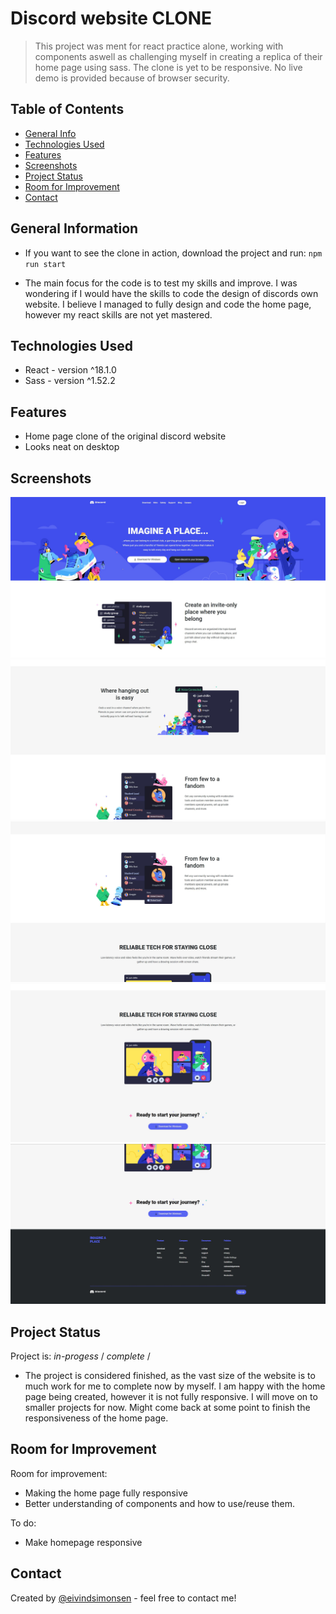 # Discord website CLONE

> This project was ment for react practice alone, working with components aswell as challenging myself in creating a replica of their home page using sass. The clone is yet to be responsive. No live demo is provided because of browser security.

## Table of Contents

- [General Info](#general-information)
- [Technologies Used](#technologies-used)
- [Features](#features)
- [Screenshots](#screenshots)
- [Project Status](#project-status)
- [Room for Improvement](#room-for-improvement)
- [Contact](#contact)

## General Information

- If you want to see the clone in action, download the project and run:
  `npm run start`

- The main focus for the code is to test my skills and improve. I was wondering if I would have the skills to code the design of discords own website. I believe I managed to fully design and code the home page, however my react skills are not yet mastered.

## Technologies Used

- React - version ^18.1.0
- Sass - version ^1.52.2

## Features

- Home page clone of the original discord website
- Looks neat on desktop

## Screenshots

![Header with navigation, headline, and several background images](./src/images/screenshots/photo1.JPG)
![Each section is the same component with different values](./src/images/screenshots/photo2.JPG)
![The same component is repeated four times](./src/images/screenshots/photo3.JPG)
![With different classes attached, the layout was changed, but still the same component](./src/images/screenshots/photo4.JPG)
![Bottom of the page showcasing the footer](./src/images/screenshots/photo5.JPG)

<!-- If you have screenshots you'd like to share, include them here. -->

## Project Status

Project is: _in-progess_ / _complete_ /

- The project is considered finished, as the vast size of the website is to much work for me to complete now by myself. I am happy with the home page being created, however it is not fully responsive. I will move on to smaller projects for now. Might come back at some point to finish the responsiveness of the home page.

## Room for Improvement

Room for improvement:

- Making the home page fully responsive
- Better understanding of components and how to use/reuse them.

To do:

- Make homepage responsive

## Contact

Created by [@eivindsimonsen](https://www.easimonsen.com/) - feel free to contact me!
